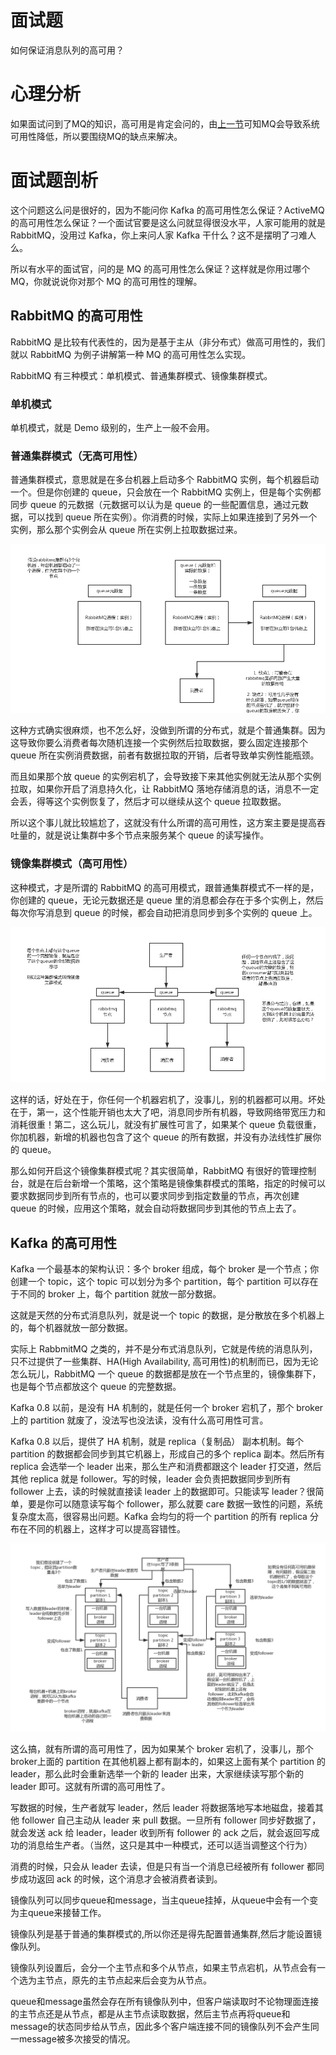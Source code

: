 # 面试题

如何保证消息队列的高可用？

# 心理分析

如果面试问到了MQ的知识，高可用是肯定会问的，由[上一节](https://github.com/AndyFlower/interview/blob/master/docs/%E4%B8%BA%E4%BB%80%E4%B9%88%E4%BD%BF%E7%94%A8%E6%B6%88%E6%81%AF%E9%98%9F%E5%88%97%EF%BC%9F%E6%B6%88%E6%81%AF%E9%98%9F%E5%88%97%E6%9C%89%E4%BB%80%E4%B9%88%E4%BC%98%E7%82%B9%E5%92%8C%E7%BC%BA%E7%82%B9%EF%BC%9FKafka%E3%80%81ActiveMQ%E3%80%81RabbitMQ%E3%80%81RocketMQ%20%E9%83%BD%E6%9C%89%E4%BB%80%E4%B9%88%E4%BC%98%E7%82%B9%E5%92%8C%E7%BC%BA%E7%82%B9.md)可知MQ会导致系统可用性降低，所以要围绕MQ的缺点来解决。

# 面试题剖析

这个问题这么问是很好的，因为不能问你 Kafka 的高可用性怎么保证？ActiveMQ 的高可用性怎么保证？一个面试官要是这么问就显得很没水平，人家可能用的就是 RabbitMQ，没用过 Kafka，你上来问人家 Kafka 干什么？这不是摆明了刁难人么。

所以有水平的面试官，问的是 MQ 的高可用性怎么保证？这样就是你用过哪个 MQ，你就说说你对那个 MQ 的高可用性的理解。

## RabbitMQ 的高可用性
RabbitMQ 是比较有代表性的，因为是基于主从（非分布式）做高可用性的，我们就以 RabbitMQ 为例子讲解第一种 MQ 的高可用性怎么实现。

RabbitMQ 有三种模式：单机模式、普通集群模式、镜像集群模式。

### 单机模式

单机模式，就是 Demo 级别的，生产上一般不会用。

### 普通集群模式（无高可用性）

普通集群模式，意思就是在多台机器上启动多个 RabbitMQ 实例，每个机器启动一个。但是你创建的 queue，只会放在一个 RabbitMQ 实例上，但是每个实例都同步 queue 的元数据（元数据可以认为是 queue 的一些配置信息，通过元数据，可以找到 queue 所在实例）。你消费的时候，实际上如果连接到了另外一个实例，那么那个实例会从 queue 所在实例上拉取数据过来。

![MQ示例图7](https://github.com/AndyFlower/interview/blob/master/imgs/mq-7.png)

这种方式确实很麻烦，也不怎么好，没做到所谓的分布式，就是个普通集群。因为这导致你要么消费者每次随机连接一个实例然后拉取数据，要么固定连接那个 queue 所在实例消费数据，前者有数据拉取的开销，后者导致单实例性能瓶颈。

而且如果那个放 queue 的实例宕机了，会导致接下来其他实例就无法从那个实例拉取，如果你开启了消息持久化，让 RabbitMQ 落地存储消息的话，消息不一定会丢，得等这个实例恢复了，然后才可以继续从这个 queue 拉取数据。

所以这个事儿就比较尴尬了，这就没有什么所谓的高可用性，这方案主要是提高吞吐量的，就是说让集群中多个节点来服务某个 queue 的读写操作。

### 镜像集群模式（高可用性）

这种模式，才是所谓的 RabbitMQ 的高可用模式，跟普通集群模式不一样的是，你创建的 queue，无论元数据还是 queue 里的消息都会存在于多个实例上，然后每次你写消息到 queue 的时候，都会自动把消息同步到多个实例的 queue 上。

![MQ示例图8](https://github.com/AndyFlower/interview/blob/master/imgs/mq-8.png)

这样的话，好处在于，你任何一个机器宕机了，没事儿，别的机器都可以用。坏处在于，第一，这个性能开销也太大了吧，消息同步所有机器，导致网络带宽压力和消耗很重！第二，这么玩儿，就没有扩展性可言了，如果某个 queue 负载很重，你加机器，新增的机器也包含了这个 queue 的所有数据，并没有办法线性扩展你的 queue。

那么如何开启这个镜像集群模式呢？其实很简单，RabbitMQ 有很好的管理控制台，就是在后台新增一个策略，这个策略是镜像集群模式的策略，指定的时候可以要求数据同步到所有节点的，也可以要求同步到指定数量的节点，再次创建 queue 的时候，应用这个策略，就会自动将数据同步到其他的节点上去了。

## Kafka 的高可用性

Kafka 一个最基本的架构认识：多个 broker 组成，每个 broker 是一个节点；你创建一个 topic，这个 topic 可以划分为多个 partition，每个 partition 可以存在于不同的 broker 上，每个 partition 就放一部分数据。

这就是天然的分布式消息队列，就是说一个 topic 的数据，是分散放在多个机器上的，每个机器就放一部分数据。

实际上 RabbmitMQ 之类的，并不是分布式消息队列，它就是传统的消息队列，只不过提供了一些集群、HA(High Availability, 高可用性)的机制而已，因为无论怎么玩儿，RabbitMQ 一个 queue 的数据都是放在一个节点里的，镜像集群下，也是每个节点都放这个 queue 的完整数据。

Kafka 0.8 以前，是没有 HA 机制的，就是任何一个 broker 宕机了，那个 broker 上的 partition 就废了，没法写也没法读，没有什么高可用性可言。

Kafka 0.8 以后，提供了 HA 机制，就是 replica（复制品） 副本机制。每个 partition 的数据都会同步到其它机器上，形成自己的多个 replica 副本。然后所有 replica 会选举一个 leader 出来，那么生产和消费都跟这个 leader 打交道，然后其他 replica 就是 follower。写的时候，leader 会负责把数据同步到所有 follower 上去，读的时候就直接读 leader 上的数据即可。只能读写 leader？很简单，要是你可以随意读写每个 follower，那么就要 care 数据一致性的问题，系统复杂度太高，很容易出问题。Kafka 会均匀的将一个 partition 的所有 replica 分布在不同的机器上，这样才可以提高容错性。

![MQ示例图9](https://github.com/AndyFlower/interview/blob/master/imgs/mq-9.png)

这么搞，就有所谓的高可用性了，因为如果某个 broker 宕机了，没事儿，那个 broker上面的 partition 在其他机器上都有副本的，如果这上面有某个 partition 的 leader，那么此时会重新选举一个新的 leader 出来，大家继续读写那个新的 leader 即可。这就有所谓的高可用性了。

写数据的时候，生产者就写 leader，然后 leader 将数据落地写本地磁盘，接着其他 follower 自己主动从 leader 来 pull 数据。一旦所有 follower 同步好数据了，就会发送 ack 给 leader，leader 收到所有 follower 的 ack 之后，就会返回写成功的消息给生产者。（当然，这只是其中一种模式，还可以适当调整这个行为）

消费的时候，只会从 leader 去读，但是只有当一个消息已经被所有 follower 都同步成功返回 ack 的时候，这个消息才会被消费者读到。

镜像队列可以同步queue和message，当主queue挂掉，从queue中会有一个变为主queue来接替工作。

镜像队列是基于普通的集群模式的,所以你还是得先配置普通集群,然后才能设置镜像队列。

镜像队列设置后，会分一个主节点和多个从节点，如果主节点宕机，从节点会有一个选为主节点，原先的主节点起来后会变为从节点。

queue和message虽然会存在所有镜像队列中，但客户端读取时不论物理面连接的主节点还是从节点，都是从主节点读取数据，然后主节点再将queue和message的状态同步给从节点，因此多个客户端连接不同的镜像队列不会产生同一message被多次接受的情况。
